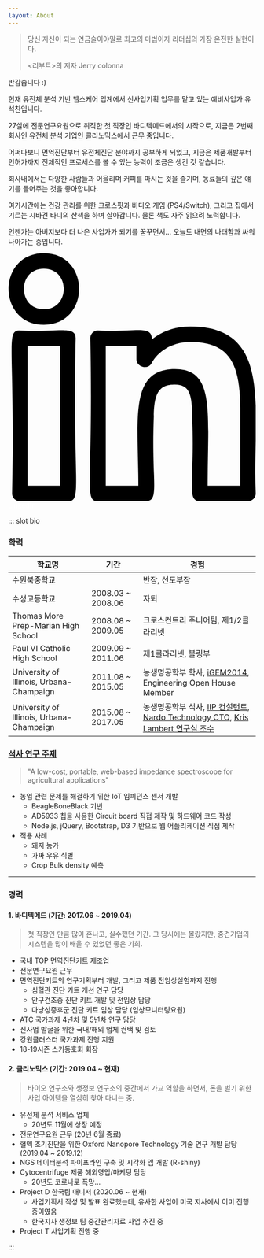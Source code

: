 ```yaml
---
layout: About
---
```


> 당신 자신이 되는 연금술이야말로 최고의 마법이자 리더십의 가장 온전한 실현이다.
>
> <리부트>의 저자 Jerry colonna

반갑습니다 :)

현재 유전체 분석 기반 헬스케어 업계에서 신사업기획 업무를 맡고 있는 예비사업가 유석찬입니다.

27살에 전문연구요원으로 취직한 첫 직장인 바디텍메드에서의 시작으로, 지금은 2번째 회사인 유전체 분석 기업인 클리노믹스에서 근무 중입니다.

어쩌다보니 면역진단부터 유전체진단 분야까지 공부하게 되었고, 지금은 제품개발부터 인허가까지 전체적인 프로세스를 볼 수 있는 능력이 조금은 생긴 것 같습니다.

회사내에서는 다양한 사람들과 어울리며 커피를 마시는 것을 즐기며, 동료들의 깊은 얘기를 들어주는 것을 좋아합니다.

여가시간에는 건강 관리를 위한 크로스핏과 비디오 게임 (PS4/Switch), 그리고 집에서 기르는 시바견 타니의 산책을 하며 살아갑니다. 물론 책도 자주 읽으려 노력합니다.

언젠가는 아버지보다 더 나은 사업가가 되기를 꿈꾸면서... 오늘도 내면의 나태함과 싸워나아가는 중입니다.

<div class="flex flex-col md:flex-row w-full my-8 items-center">
    <div class="w-full p-1">
        <a 
        href="https://www.linkedin.com/in/seokchan-yoo-7553a7193/"
        class="inline-flex justify-center items-center  w-full md:w-64 h-8 px-5 py-6 bg-blue-700 rounded hover:bg-blue-800"
        style="color: #fff !important" >
        <span>
        <svg
                id="regular"
                class="fill-current w-5 h-5 mr-2"
                enable-background="new 0 0 24 24"
                height="512"
                viewBox="0 0 24 24"
                width="512"
                xmlns="http://www.w3.org/2000/svg"
              >
                <path
                  d="m18.59 24c.103 0 4.762-.001 4.66-.001.414 0 .75-.336.75-.75-.35-7.857 1.842-16.148-6.338-16.148-1.573 0-2.826.537-3.729 1.247 0-1.461-1.579-.653-5.224-.87-.414 0-.75.336-.75.75.302 14.166-.674 15.771.75 15.771h4.66c1.353 0 .492-1.908.75-8.188 0-2.594.75-3.102 2.046-3.102 1.434 0 1.675.996 1.675 3.228.257 6.167-.598 8.063.75 8.063zm-2.425-12.791c-4.491 0-3.546 4.938-3.546 11.29h-3.16v-13.521h2.974v1.298c0 .72 1.097 1.074 1.479.35.492-.934 1.77-2.025 3.75-2.025 3.527 0 4.838 1.733 4.838 6.396v7.503h-3.16c0-7.144.756-11.291-3.175-11.291z"
                />
                <path
                  d="m1.122 7.479c-1.42 0-.448 1.585-.75 15.771 0 .414.336.75.75.75h4.665c1.42 0 .448-1.585.75-15.771 0-1.295-1.881-.531-5.415-.75zm3.915 15.021h-3.165v-13.521h3.165z"
                />
                <path
                  d="m3.452 0c-4.576 0-4.548 6.929 0 6.929 4.545 0 4.581-6.929 0-6.929zm0 5.429c-2.568 0-2.592-3.929 0-3.929 2.597 0 2.564 3.929 0 3.929z"
                />
              </svg>
            </span>
              LinkedIn </a>
    </div>

</div>

::: slot bio

### 학력

| 학교명                                   | 기간              | 경험                                                                                                                                                                                                                                                                             |
| ---------------------------------------- | ----------------- | -------------------------------------------------------------------------------------------------------------------------------------------------------------------------------------------------------------------------------------------------------------------------------- |
| 수원북중학교                             |                   | 반장, 선도부장                                                                                                                                                                                                                                                                   |
| 수성고등학교                             | 2008.03 ~ 2008.06 | 자퇴                                                                                                                                                                                                                                                                             |
| Thomas More Prep-Marian High School      | 2008.08 ~ 2009.05 | 크로스컨트리 주니어팀, 제1/2클라리넷                                                                                                                                                                                                                                             |
| Paul VI Catholic High School             | 2009.09 ~ 2011.06 | 제1클라리넷, 볼링부                                                                                                                                                                                                                                                              |
| University of Illinois, Urbana-Champaign | 2011.08 ~ 2015.05 | 농생명공학부 학사, [iGEM2014](http://2014.igem.org/Team:UIUC_Illinois), Engineering Open House Member                                                                                                                                                                            |
| University of Illinois, Urbana-Champaign | 2015.08 ~ 2017.05 | 농생명공학부 석사, [IIP 컨설턴트](https://files.webservices.illinois.edu/2671/iip_student_brochure.pdf), [Nardo Technology CTO](https://www.crunchbase.com/organization/nardo-technology), [Kris Lambert 연구실 조수](https://cropsciences.illinois.edu/people/profile/knlamber) |

### [석사 연구 주제](https://www.ideals.illinois.edu/handle/2142/97312)

> "A low-cost, portable, web-based impedance spectroscope for agricultural applications"

- 농업 관련 문제를 해결하기 위한 IoT 임피던스 센서 개발
  - BeagleBoneBlack 기반
  - AD5933 칩을 사용한 Circuit board 직접 제작 및 하드웨어 코드 작성
  - Node.js, jQuery, Bootstrap, D3 기반으로 웹 어플리케이션 직접 제작
- 적용 사례
  - 돼지 농가
  - 가짜 우유 식별
  - Crop Bulk density 예측

---

### 경력

#### 1. 바디텍메드 (기간: 2017.06 ~ 2019.04)

> 첫 직장인 만큼 많이 혼나고, 실수했던 기간. 그 당시에는 몰랐지만, 중견기업의 시스템을 많이 배울 수 있었던 좋은 기회.

- 국내 TOP 면역진단키트 제조업
- 전문연구요원 근무
- 면역진단키트의 연구기획부터 개발, 그리고 제품 전임상실험까지 진행
  - 심혈관 진단 키트 개선 연구 담당
  - 안구건조증 진단 키트 개발 및 전임상 담당
  - 다낭성증후군 진단 키트 임상 담당 (임상모니터링요원)
- ATC 국가과제 4년차 및 5년차 연구 담당
- 신사업 발굴을 위한 국내/해외 업체 컨택 및 검토
- 강원클러스터 국가과제 진행 지원
- 18-19시즌 스키동호회 회장

#### 2. 클리노믹스 (기간: 2019.04 ~ 현재)

> 바이오 연구소와 생정보 연구소의 중간에서 가교 역할을 하면서, 돈을 벌기 위한 사업 아이템을 열심히 찾아 다니는 중.

- 유전체 분석 서비스 업체
  - 20년도 11월에 상장 예정
- 전문연구요원 근무 (20년 6월 종료)
- 혈액 조기진단을 위한 Oxford Nanopore Technology 기술 연구 개발 담당 (2019.04 ~ 2019.12)
- NGS 데이터분석 파이프라인 구축 및 시각화 앱 개발 (R-shiny)
- Cytocentrifuge 제품 해외영업/마케팅 담당
  - 20년도 코로나로 폭망...
- Project D 한국팀 매니저 (2020.06 ~ 현재)
  - 사업기획서 작성 및 발표 완료했는데, 유사한 사업이 미국 지사에서 이미 진행 중이였음
  - 한국지사 생정보 팀 중간관리자로 사업 추진 중
- Project T 사업기획 진행 중

:::
